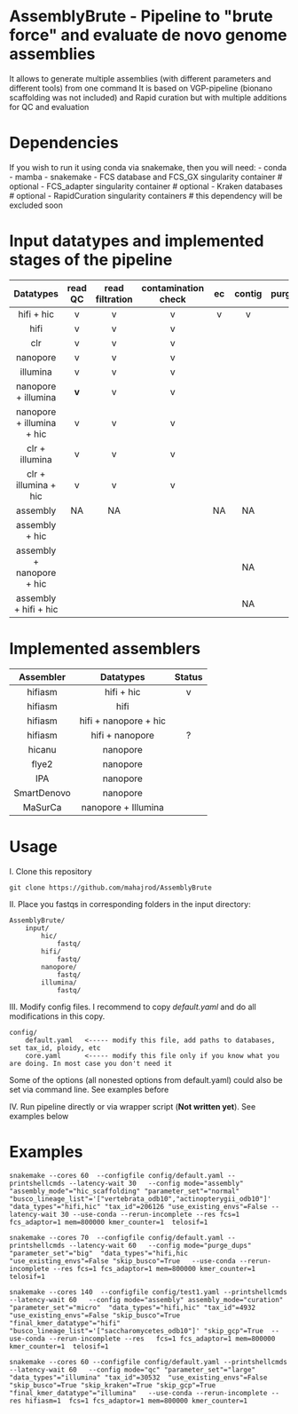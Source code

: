 # AssemblyBrute - Pipeline to "brute force" and evaluate de novo genome assemblies

It allows to generate multiple assemblies (with different parameters and different tools) from one command
It is based on VGP-pipeline (bionano scaffolding was not included) and Rapid curation but with multiple additions for QC and evaluation

# Dependencies

If you wish to run it using conda via snakemake, then you will need:
    - conda
    - mamba
    - snakemake
    - FCS database and FCS_GX singularity container      # optional
    - FCS_adapter singularity container                  # optional
    - Kraken databases                                   # optional
    - RapidCuration singularity containers               # this dependency will be excluded soon

# Input datatypes and implemented stages of the pipeline
| Datatypes | read QC | read filtration | contamination check | ec | contig | purge_dups | hic scaffolding | curation | qc |
|:-------:|:-----:|:-------------:|:-----------------:|:-:|:----:|:--------:|:-------------:|:------:|:-:|
| hifi + hic | v | v | v | v | v | v | v | v | v |
| hifi | v | v | v |  |  |  | NA |  |  |
| clr | v | v | v |  |  |  | NA |  |  |
| nanopore | v | v | v |  |  |  | NA |  |  |
| illumina | v | v | v |  |  |  | NA |  |  |
| nanopore + illumina | **v** | v | v |  |  |  | NA |  |  |
| nanopore + illumina + hic | v | v | v |  |  |  |  |  |  |
| clr + illumina | v | v | v |  |  |  | NA |  |  |
| clr + illumina + hic | v | v | v |  |  |  |  |  |  |
| assembly | NA | NA |  | NA | NA | NA | NA | NA | NA |
| assembly + hic |  | |  | | |  | | | |
| assembly + nanopore + hic |  |  |  |  | NA |  |  |  |  |
| assembly + hifi + hic |  |  |  |  | NA |  |  |  |  |

# Implemented assemblers
|  Assembler  |       Datatypes       | Status |
|:-----------:|:---------------------:|:------:|
|   hifiasm   |      hifi + hic       |   v    |
|   hifiasm   |         hifi          |        | 
|   hifiasm   | hifi + nanopore + hic |        | 
|   hifiasm   |    hifi + nanopore    |   ?    | 
|   hicanu    |       nanopore        |        |
|    flye2    |       nanopore        |        | 
|     IPA     |       nanopore        |        | 
| SmartDenovo |       nanopore        |        | 
|   MaSurCa   |  nanopore + Illumina  |        | 

# Usage
I. Clone this repository
```commandline
git clone https://github.com/mahajrod/AssemblyBrute 

```

II. Place you fastqs in corresponding folders in the input directory:
```commandline
AssemblyBrute/
    input/
        hic/
            fastq/
        hifi/
            fastq/
        nanopore/
            fastq/
        illumina/
            fastq/
```

III. Modify config files. I recommend to copy *default.yaml* and do all modifications in this copy.
```commandline
config/
    default.yaml   <----- modify this file, add paths to databases, set tax_id, ploidy, etc
    core.yaml      <----- modify this file only if you know what you are doing. In most case you don't need it
```
Some of the options (all nonested options from default.yaml) could also be set via command line. See examples before

IV. Run pipeline directly or via wrapper script (**Not written yet**). See examples below

# Examples

```commandline
snakemake --cores 60  --configfile config/default.yaml --printshellcmds --latency-wait 30   --config mode="assembly" "assembly_mode"="hic_scaffolding" "parameter_set"="normal" "busco_lineage_list"='["vertebrata_odb10","actinopterygii_odb10"]' "data_types"="hifi,hic" "tax_id"=206126 "use_existing_envs"=False --latency-wait 30 --use-conda --rerun-incomplete --res fcs=1 fcs_adaptor=1 mem=800000 kmer_counter=1  telosif=1
```

```commandline
snakemake --cores 70  --configfile config/default.yaml --printshellcmds --latency-wait 60   --config mode="purge_dups" "parameter_set"="big"  "data_types"="hifi,hic "use_existing_envs"=False "skip_busco"=True   --use-conda --rerun-incomplete --res fcs=1 fcs_adaptor=1 mem=800000 kmer_counter=1  telosif=1
```

```commandline
snakemake --cores 140  --configfile config/test1.yaml --printshellcmds --latency-wait 60   --config mode="assembly" assembly_mode="curation" "parameter_set"="micro"  "data_types"="hifi,hic" "tax_id"=4932  "use_existing_envs"=False "skip_busco"=True  "final_kmer_datatype"="hifi" "busco_lineage_list"='["saccharomycetes_odb10"]' "skip_gcp"=True  --use-conda --rerun-incomplete --res   fcs=1 fcs_adaptor=1 mem=800000 kmer_counter=1  telosif=1
```

```commandline
snakemake --cores 60 --configfile config/default.yaml --printshellcmds --latency-wait 60   --config mode="qc" "parameter_set"="large"  "data_types"="illumina" "tax_id"=30532  "use_existing_envs"=False "skip_busco"=True "skip_kraken"=True "skip_gcp"=True  "final_kmer_datatype"="illumina"   --use-conda --rerun-incomplete --res hifiasm=1  fcs=1 fcs_adaptor=1 mem=800000 kmer_counter=1
```
